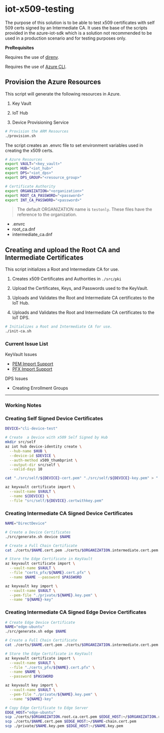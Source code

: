 # iot-x509-testing

The purpose of this solution is to be able to test x509 certificates with self 509 certs signed by an Intermediate CA.  It uses the base of the scripts provided in the azure-iot-sdk which is a solution not recommended to be used in a production scenario and for testing purposes only.


__PreRequisites__

Requires the use of [direnv](https://direnv.net/).

Requires the use of [Azure CLI](https://docs.microsoft.com/en-us/cli/azure/install-azure-cli?view=azure-cli-latest).


## Provision the Azure Resources

This script will generate the following resources in Azure.

1. Key Vault

1. IoT Hub

1. Device Provisioning Service

```bash
# Provision the ARM Resources
./provision.sh
```

The script creates an .envrc file to set environment variables used in creating the x509 certs.

```bash
# Azure Resources
export VAULT="<key_vault>"
export HUB="<iot_hub>"
export DPS="<iot_dps>"
export DPS_GROUP="<resource_group>"

# Certificate Authority
export ORGANIZATION="<organization>"
export ROOT_CA_PASSWORD="<password>"
export INT_CA_PASSWORD="<password>"
```

> The default ORGANIZATION name is `testonly`.  These files have the reference to the organization.
  - .envrc
  - root_ca.dnf
  - intermediate_ca.dnf


## Creating and upload the Root CA and Intermediate Certificates

This script initializes a Root and Intermediate CA for use.

1. Creates x509 Certificates and Authorities in `./src/pki`

1. Upload the Certificates, Keys, and Passwords used to the KeyVault.

1. Uploads and Validates the Root and Intermediate CA certificates to the IoT Hub.

1. Uploads and Validates the Root and Intermediate CA certificates to the IoT DPS.

```bash
# Initializes a Root and Intermediate CA for use.
./init-ca.sh
```

### Current Issue List

KeyVault Issues
  - [PEM Import Support](https://github.com/MicrosoftDocs/azure-docs/issues/23558)
  - [PFX Import Support](https://github.com/MicrosoftDocs/azure-docs/issues/16543)

DPS Issues
  - Creating Enrollment Groups

-----------------------------------------------------------------

### Working Notes

### Creating Self Signed Device Certificates

```bash
DEVICE="cli-device-test"

# Create  a Device with x509 Self Signed by Hub
mkdir src/self
az iot hub device-identity create \
  --hub-name $HUB \
  --device-id $DEVICE \
  --auth-method x509_thumbprint \
  --output-dir src/self \
  --valid-days 10

cat "./src/self/${DEVICE}-cert.pem" "./src/self/${DEVICE}-key.pem" > "./src/self/${DEVICE}.certwithkey.pem"

az keyvault certificate import \
  --vault-name $VAULT \
  --name ${DEVICE} \
  --file "src/self/${DEVICE}.certwithkey.pem"
```

### Creating Intermediate CA Signed Device Certificates

```bash
NAME="DirectDevice"

# Create a Device Certificates
./src/generate.sh device $NAME

# Create a Full Chain Certificate
cat ./certs/$NAME.cert.pem ./certs/$ORGANIZATION.intermediate.cert.pem ./certs/$ORGANIZATION.root.ca.cert.pem > ./certs/$NAME-chain.cert.pem

# Store the Edge Certificate in KeyVault
az keyvault certificate import \
  --vault-name $VAULT \
  --file "certs_pfx/${NAME}.cert.pfx" \
  --name $NAME --password $PASSWORD

az keyvault key import \
  --vault-name $VAULT \
  --pem-file "./private/${NAME}.key.pem" \
  --name "${NAME}-key"
```

### Creating Intermediate CA Signed Edge Device Certificates

```bash
# Create Edge Device Certificate
NAME="edge-ubuntu"
./src/generate.sh edge $NAME

# Create a Full Chain Certificate
cat ./certs/$NAME.cert.pem ./certs/$ORGANIZATION.intermediate.cert.pem ./certs/$ORGANIZATION.root.ca.cert.pem > ./certs/$NAME-chain.cert.pem

# Store the Edge Certificate in KeyVault
az keyvault certificate import \
  --vault-name $VAULT \
  --file "./certs_pfx/${NAME}.cert.pfx" \
  --name $NAME \
  --password $PASSWORD

az keyvault key import \
  --vault-name $VAULT \
  --pem-file "./private/${NAME}.key.pem" \
  --name "${NAME}-key"

# Copy Edge Certificate to Edge Server
EDGE_HOST="edge-ubuntu"
scp ./certs/$ORGANIZATION.root.ca.cert.pem $EDGE_HOST:~/$ORGANIZATION.root.ca.cert.pem
scp ./certs/$NAME.cert.pem $EDGE_HOST:~/$NAME-chain.cert.pem
scp ./private/$NAME.key.pem $EDGE_HOST:~/$NAME.key.pem
```
